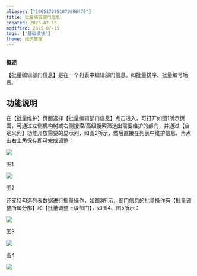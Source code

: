 ```yaml
---
aliases: ["1965172751879896476"]
title: 批量编辑部门信息
created: 2025-07-15
modified: 2025-07-15
tags: ['基础模块']
theme: 组织管理
---
```


##

**概述**

【批量编辑部门信息】是在一个列表中编辑部门信息，如批量排序、批量编号场景。

## **功能说明**

在【批量维护】页面选择【批量编辑部门信息】点击进入，可打开如图1所示页面，可通过左侧机构树或右侧搜索/高级搜索筛选出需要维护的部门，并通过【自定义列】功能开放需要的显示列，如图2所示，然后直接在列表中维护信息，再点击右上角保存即可完成调整：

![](https://myhelpdoc.oss-cn-heyuan.aliyuncs.com/mdimages/9eba3327e8d52e99fb05035bcf06f996.jpg)

图1

![](https://myhelpdoc.oss-cn-heyuan.aliyuncs.com/mdimages/f43f2ef0276b5f36dfdefa0fd9a0aac0.jpg)

图2

还支持勾选列表数据进行批量操作，如图3所示，部门信息的批量操作有【批量调整所属分部】和【批量调整上级部门】，如图4、图5所示：

![](https://myhelpdoc.oss-cn-heyuan.aliyuncs.com/mdimages/efe26b34ae80cdff816694822d6840ab.jpg)

图3

![](https://myhelpdoc.oss-cn-heyuan.aliyuncs.com/mdimages/e4b50c0d1f333d8e8fc1dd3f92a7a304.jpg)

图4

![](https://myhelpdoc.oss-cn-heyuan.aliyuncs.com/mdimages/9c7b845abc2e8f7af2859b1145edecec.jpg)

